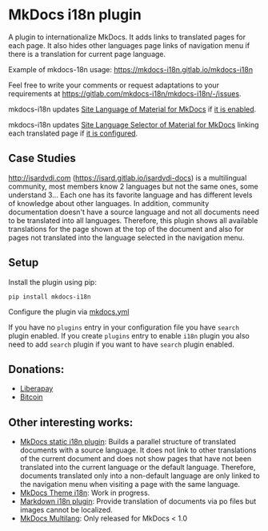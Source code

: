 # MkDocs i18n plugin

A plugin to internationalize MkDocs. It adds links to translated pages for each page. It also hides other languages page links of navigation menu if there is a translation for current page language.

Example of mkdocs-18n usage: <https://mkdocs-i18n.gitlab.io/mkdocs-i18n>

Feel free to write your comments or request adaptations to your requirements at <https://gitlab.com/mkdocs-i18n/mkdocs-i18n/-/issues>.

mkdocs-i18n updates [Site Language of Material for MkDocs](https://squidfunk.github.io/mkdocs-material/setup/changing-the-language/#site-language) if [it is enabled](https://gitlab.com/mkdocs-i18n/mkdocs-i18n/-/blob/main/mkdocs.yml#L7).

mkdocs-i18n updates [Site Language Selector of Material for MkDocs](https://squidfunk.github.io/mkdocs-material/setup/changing-the-language/#site-language-selector) linking each translated page if [it is configured](https://gitlab.com/mkdocs-i18n/mkdocs-i18n/-/blob/main/mkdocs.yml#L59).

## Case Studies

<http://isardvdi.com> (<https://isard.gitlab.io/isardvdi-docs>) is a multilingual community, most members know 2 languages but not the same ones, some understand 3... Each one has its favorite language and has different levels of knowledge about other languages. In addition, community documentation doesn't have a source language and not all documents need to be translated into all languages. Therefore, this plugin shows all available translations for the page shown at the top of the document and also for pages not translated into the language selected in the navigation menu.

## Setup

Install the plugin using pip:

`pip install mkdocs-i18n`

Configure the plugin via [mkdocs.yml](https://gitlab.com/mkdocs-i18n/mkdocs-i18n/-/blob/main/mkdocs.yml)

If you have no `plugins` entry in your configuration file you have `search` plugin enabled. If you create `plugins` entry to enable `i18n` plugin you also need to add `search` plugin if you want to have `search` plugin enabled.

## Donations:

- [Liberapay](https://liberapay.com/mkdocs-i18n/donate)
- [Bitcoin](bitcoin:15QqofyoWxDSZU9VbXwVZKFxAVdmpkE5uH?message=mkdocs-i18n)

## Other interesting works:

- [MkDocs static i18n plugin](https://github.com/ultrabug/mkdocs-static-i18n): Builds a parallel structure of translated documents with a source language. It does not link to other translations of the current document and does not show pages that have not been translated into the current language or the default language. Therefore, documents translated only into a non-default language are only linked to the navigation menu when visiting a page with the same language.
- [MkDocs Theme i18n](https://github.com/mkdocs/mkdocs/pull/2299): Work in progress.
- [Markdown i18n plugin](https://github.com/gisce/markdown-i18n): Provide translation of documents via po files but images cannot be localized.
- [MkDocs Multilang](https://pypi.org/project/mkdocs-multilang/): Only released for MkDocs < 1.0

